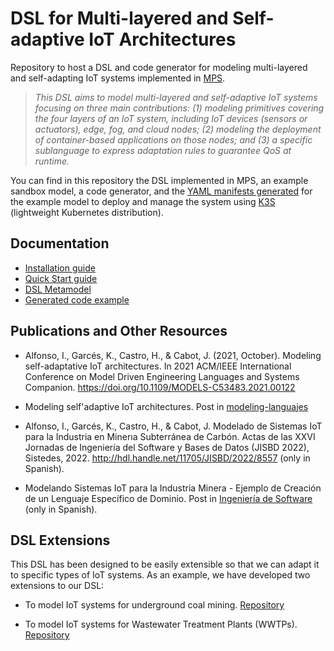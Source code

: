 # DSL for Multi-layered and Self-adaptive IoT Architectures
Repository to host a DSL and code generator for modeling multi-layered and self-adapting IoT systems implemented in [MPS](https://www.jetbrains.com/es-es/mps/).

> _This DSL aims to model multi-layered and self-adaptive IoT systems focusing on three main contributions: (1) modeling primitives covering the four layers of an IoT system, including IoT devices (sensors or actuators), edge, fog, and cloud nodes; (2) modeling the deployment of container-based applications on those nodes; and (3) a specific sublanguage to express adaptation rules to guarantee QoS at runtime._

You can find in this repository the DSL implemented in MPS, an example sandbox model, a code generator, and the [YAML manifests generated](https://github.com/SOM-Research/selfadaptive-IoT-DSL/tree/main/docs/code-example) for the example model to deploy and manage the system using [K3S](https://k3s.io/) (lightweight Kubernetes distribution). 

## Documentation

* [Installation guide](https://github.com/SOM-Research/selfadaptive-IoT-DSL/tree/main/docs/intallation-guide.pdf)
* [Quick Start guide](https://github.com/SOM-Research/selfadaptive-IoT-DSL/tree/main/docs/quick-start-guide.pdf)
* [DSL Metamodel](https://github.com/SOM-Research/selfadaptive-IoT-DSL/tree/main/docs/metamodel.png)
* [Generated code example](https://github.com/SOM-Research/selfadaptive-IoT-DSL/tree/main/docs/code-example)

## Publications and Other Resources

* Alfonso, I., Garcés, K., Castro, H., & Cabot, J. (2021, October). Modeling self-adaptative IoT architectures. In 2021 ACM/IEEE International Conference on Model Driven Engineering Languages and Systems Companion. https://doi.org/10.1109/MODELS-C53483.2021.00122

* Modeling self'adaptive IoT architectures. Post in [modeling-languajes](https://modeling-languages.com/modeling-self-adaptative-iot-architectures/)

* Alfonso, I., Garcés, K., Castro, H., & Cabot, J. Modelado de Sistemas IoT para la Industria en Minerıa Subterránea de Carbón. Actas de las XXVI Jornadas de Ingeniería del Software y Bases de Datos (JISBD 2022), Sistedes, 2022. http://hdl.handle.net/11705/JISBD/2022/8557 (only in Spanish).

* Modelando Sistemas IoT para la Industria Minera - Ejemplo de Creación de un Lenguaje Específico de Dominio. Post in [Ingeniería de Software](https://ingenieriadesoftware.es/modelando-sistemas-iot-para-la-industria-minera-ejemplo-de-creacion-de-un-lenguaje-especifico-de-dominio/) (only in Spanish).
 

## DSL Extensions

This DSL has been designed to be easily extensible so that we can adapt it to specific types of IoT systems. As an example, we have developed two extensions to our DSL:

* To model IoT systems for underground coal mining. [Repository](https://github.com/SOM-Research/IoT-Mining-DSL)

* To model IoT systems for Wastewater Treatment Plants (WWTPs). [Repository](https://github.com/SOM-Research/WWTP-DSL)